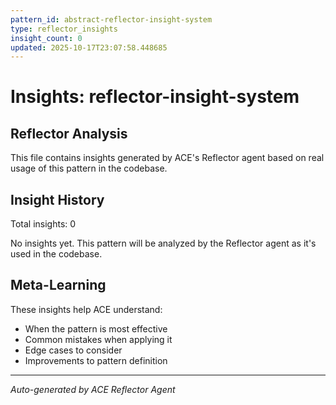 ```yaml
---
pattern_id: abstract-reflector-insight-system
type: reflector_insights
insight_count: 0
updated: 2025-10-17T23:07:58.448685
---
```

# Insights: reflector-insight-system

## Reflector Analysis

This file contains insights generated by ACE's Reflector agent based on real usage of this pattern in the codebase.

## Insight History

Total insights: 0

No insights yet. This pattern will be analyzed by the Reflector agent as it's used in the codebase.

## Meta-Learning

These insights help ACE understand:
- When the pattern is most effective
- Common mistakes when applying it
- Edge cases to consider
- Improvements to pattern definition

---

*Auto-generated by ACE Reflector Agent*
